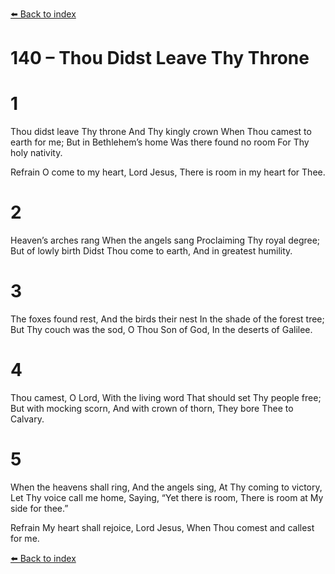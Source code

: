[⬅️ Back to index](../README.md)

# 140 – Thou Didst Leave Thy Throne


# 1
Thou didst leave Thy throne
And Thy kingly crown
When Thou camest to earth for me;
But in Bethlehem’s home
Was there found no room
For Thy holy nativity.

Refrain
O come to my heart, Lord Jesus,
There is room in my heart for Thee.

# 2
Heaven’s arches rang
When the angels sang
Proclaiming Thy royal degree;
But of lowly birth
Didst Thou come to earth,
And in greatest humility.

# 3
The foxes found rest,
And the birds their nest
In the shade of the forest tree;
But Thy couch was the sod,
O Thou Son of God,
In the deserts of Galilee.

# 4
Thou camest, O Lord,
With the living word
That should set Thy people free;
But with mocking scorn,
And with crown of thorn,
They bore Thee to Calvary.

# 5
When the heavens shall ring,
And the angels sing,
At Thy coming to victory,
Let Thy voice call me home,
Saying, “Yet there is room,
There is room at My side for thee.”

Refrain
My heart shall rejoice, Lord Jesus,
When Thou comest and callest for me.

[⬅️ Back to index](../README.md)
